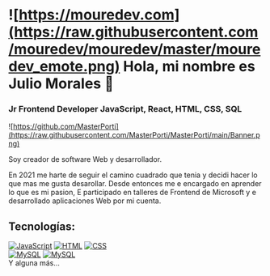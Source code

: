 # ![https://mouredev.com](https://raw.githubusercontent.com/mouredev/mouredev/master/mouredev_emote.png)  Hola, mi nombre es Julio Morales 👋
### Jr Frontend Developer JavaScript, React, HTML, CSS, SQL
![https://github.com/MasterPorti](https://raw.githubusercontent.com/MasterPorti/MasterPorti/main/Banner.png)

Soy creador de software Web y desarrollador.

En 2021 me harte de seguir el camino cuadrado que tenia y decidi hacer lo que mas me gusta desarollar.
Desde entonces me e encargado en aprender lo que es mi pasion, E participado en talleres de Frontend de Microsoft y e desarrollado aplicaciones Web por mi cuenta.

## Tecnologías:
[![JavaScript](https://img.shields.io/badge/JavaScript-F7DF1E?style=for-the-badge&logo=javascript&logoColor=white&labelColor=101010)]()
[![HTML](https://img.shields.io/badge/HTML-C12862E?style=for-the-badge&logo=html&logoColor=white&labelColor=101010)]()
[![CSS](https://img.shields.io/badge/CSS-3F63F2?style=for-the-badge&logo=html&logoColor=white&labelColor=101010)]()
</br>
[![MySQL](https://img.shields.io/badge/MySQL-4479A1?style=for-the-badge&logo=mysql&logoColor=white&labelColor=101010)]()
[![MySQL](https://img.shields.io/badge/React-C12862?style=for-the-badge&logo=html&logoColor=white&labelColor=101010)]()
</br>
Y alguna más...
